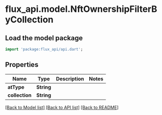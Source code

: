 # flux_api.model.NftOwnershipFilterByCollection

## Load the model package
```dart
import 'package:flux_api/api.dart';
```

## Properties
Name | Type | Description | Notes
------------ | ------------- | ------------- | -------------
**atType** | **String** |  | 
**collection** | **String** |  | 

[[Back to Model list]](../README.md#documentation-for-models) [[Back to API list]](../README.md#documentation-for-api-endpoints) [[Back to README]](../README.md)


